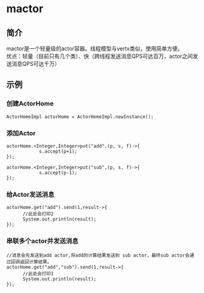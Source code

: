 # mactor
## 简介
mactor是一个轻量级的actor容器。线程模型与vertx类似，使用简单方便。
<br>优点：轻量（目前只有几个类）、快（跨线程发送消息QPS可达百万，actor之间发送消息QPS可达千万）
## 示例
### 创建ActorHome
```
ActorHomeImpl actorHome = ActorHomeImpl.newInstance();
```
### 添加Actor
```
actorHome.<Integer,Integer>put("add",(p, s, f)->{
            s.accept(p+1);
});

actorHome.<Integer,Integer>put("sub",(p, s, f)->{
            s.accept(p-1);
});
```
### 给Actor发送消息
```
actorHome.get("add").send(1,result->{
      //此处会打印2
      System.out.println(result);      
});
```
### 串联多个actor并发送消息
```
//消息会先发送到add actor,将add的计算结果发送到 sub actor，最终sub actor会通过回调返回计算结果。
actorHome.get("add","sub").send(1,result->{
      //此处会打印1
      System.out.println(result);      
});

```






